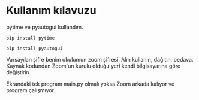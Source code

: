 # Kullanım kılavuzu

pytime ve pyautogui kullandım.
```
pip install pytime
```
```
pip install pyautogui
```
Varsayılan şifre benim okulumun zoom şifresi.
Alın kullanın, dağıtın, bedava.
Kaynak kodundan Zoom'un kurulu olduğu yeri kendi bilgisayarına göre değiştirin.

Ekrandaki tek program main.py olmalı yoksa Zoom arkada kalıyor ve program çalışmıyor.
